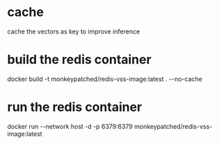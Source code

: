 
# cache 

cache the vectors as key to improve inference 

# build the redis container
docker build -t monkeypatched/redis-vss-image:latest . --no-cache

# run the redis container
docker run --network host -d -p 6379:6379 monkeypatched/redis-vss-image:latest

